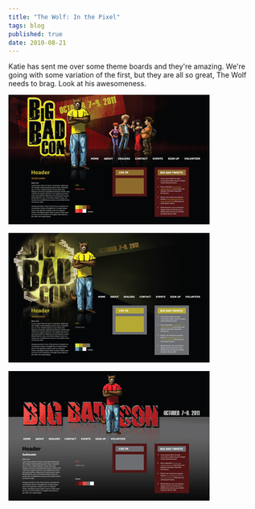 ```yaml
---
title: "The Wolf: In the Pixel"
tags: blog
published: true
date: 2010-08-21
---
```


Katie has sent me over some theme boards and they're amazing. We're going with some variation of the first, but they are all so great, The Wolf needs to brag. Look at his awesomeness.

[![](/images/bbc_themeboard1_400.jpg "bbc_themeboard1_400")](http://www.bigbadcon.com/wp-content/uploads/2010/08/bbc_themeboard1.jpg)

[![](/images/bbc_themeboard2_400.jpg "bbc_themeboard2_400")](http://www.bigbadcon.com/wp-content/uploads/2010/08/bbc_themeboard2.jpg)

[![](/images/bbc_themeboard3_400.jpg "bbc_themeboard3_400")](http://www.bigbadcon.com/wp-content/uploads/2010/08/bbc_themeboard3.jpg)
